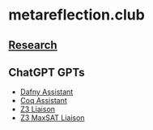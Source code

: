 # metareflection.club

## [Research](research)

## ChatGPT GPTs

- [Dafny Assistant](https://chat.openai.com/g/g-JAUZ1i49Q-dafny-assistant)
- [Coq Assistant](https://chat.openai.com/g/g-l1Yx0mmy3-coq-assistant)
- [Z3 Liaison](https://chat.openai.com/g/g-qcpbgz77s-z3-liaison)
- [Z3 MaxSAT Liaison](https://chat.openai.com/g/g-VhwH3lcNH-z3-maxsat-liasion)

